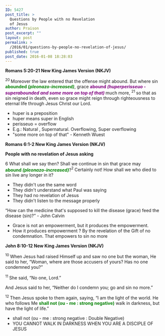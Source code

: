 ```yaml
---
ID: 5427
post_title: >
  Questions by People with no Revelation
  of Jesus
author: Praison
post_excerpt: ""
layout: post
permalink: >
  /2016/01/questions-by-people-no-revelation-of-jesus/
published: true
post_date: 2016-01-08 18:28:03
---
```

<strong><span class="passage-display-bcv">Romans 5:20-21
</span><span class="passage-display-version">New King James Version (NKJV)</span></strong>

<span id="en-NKJV-28068" class="text Rom-5-20"><sup class="versenum">20 </sup>Moreover the law entered that the offense might abound. But where sin <span style="color: #008000;"><strong>abounded <em>(pleonazo-increased)</em></strong></span>, grace <span style="color: #800080;"><strong>abound <em>(huperperisseuo - superabounded and some more on top of that) </em></strong></span>much more, </span><span id="en-NKJV-28069" class="text Rom-5-21"><sup class="versenum">21 </sup>so that as sin reigned in death, even so grace might reign through righteousness to eternal life through Jesus Christ our Lord.</span>
<ul>
	<li>huper is a preposition</li>
	<li>huper means super in English</li>
	<li>perisseuo = overflow</li>
	<li>E.g.: Natural , Supernatural. Overflowing, Super overflowing</li>
	<li>"some more on top of that" - Kenneth Wuest</li>
</ul>
<strong><span class="passage-display-bcv">Romans 6:1-2
</span><span class="passage-display-version">New King James Version (NKJV)</span></strong>

<strong><span id="en-NKJV-28070" class="text Rom-6-1">People with no revelation of Jesus asking</span></strong>
<p class="chapter-1"><span class="text Rom-6-1"><span class="chapternum">6 </span>What shall we say then? Shall we continue in sin that grace may <span style="color: #008000;"><strong>abound <em>(pleonazo-increased)</em></strong></span>?</span><span id="en-NKJV-28071" class="text Rom-6-2"><sup class="versenum">2 </sup>Certainly not! How shall we who died to sin live any longer in it?</span></p>

<ul>
	<li class="chapter-1">They didn't use the same word</li>
	<li class="chapter-1">They didn't understand what Paul was saying</li>
	<li class="chapter-1">They had no revelation of Jesus</li>
	<li class="chapter-1">They didn't listen to the message properly</li>
</ul>
“How can the medicine that's supposed to kill the disease (grace) feed the disease (sin)?” - John Calvin
<ul>
	<li>Grace is not an empowerment, but it produces the empowerment.</li>
	<li>How it produces empowerment ? By the revelation of the Gift of no condemnation. That empowers to sin no more</li>
</ul>
<strong><span class="passage-display-bcv">John 8:10-12
</span><span class="passage-display-version">New King James Version (NKJV)</span></strong>

<span id="en-NKJV-26392" class="text John-8-10"><sup class="versenum">10 </sup>When Jesus had raised Himself up and saw no one but the woman, He said to her, <span class="woj">“Woman, where are those accusers of yours?</span><span class="woj"> Has no one condemned you?”</span></span>

<span id="en-NKJV-26393" class="text John-8-11"><sup class="versenum">11 </sup>She said, “No one, Lord.”</span>

<span class="text John-8-11">And Jesus said to her, <span class="woj">“Neither do I condemn you; go and</span> <span class="woj">sin no more.”</span></span>

<span id="en-NKJV-26394" class="text John-8-12"><sup class="versenum">12 </sup>Then Jesus spoke to them again, saying, <span class="woj">“I am the light of the world. He who follows Me <span style="color: #008000;"><strong>shall not (ou - me : strong negative)</strong></span> walk in darkness, but have the light of life.”</span></span>
<ul>
	<li>shall not (ou - me : strong negative : Double Negative)</li>
	<li>YOU CANNOT WALK IN DARKNESS WHEN YOU ARE A DISCIPLE OF JESUS</li>
</ul>
&nbsp;